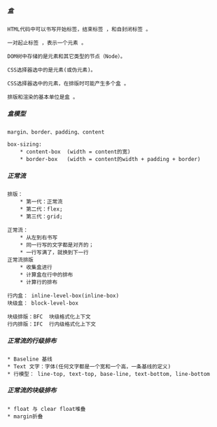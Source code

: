 ##### 盒

	HTML代码中可以书写开始标签，结束标签 ，和自封闭标签 。

	一对起止标签 ，表示一个元素 。

	DOM树中存储的是元素和其它类型的节点（Node）。

	CSS选择器选中的是元素(或伪元素)。

	CSS选择器选中的元素，在排版时可能产生多个盒 。

	排版和渲染的基本单位是盒 。

##### 盒模型
	margin、border、padding、content

	box-sizing:
		* content-box  (width = content的宽)
		* border-box   (width = content的width + padding + border)

##### 正常流
	排版：
		* 第一代：正常流
		* 第二代：flex;
		* 第三代：grid;

	正常流：
		* 从左到右书写
		* 同一行写的文字都是对齐的；
		* 一行写满了，就换到下一行
	正常流排版
		* 收集盒进行
		* 计算盒在行中的排布
		* 计算行的排布

	行内盒： inline-level-box(inline-box)	
	块级盒： block-level-box

	块级排版：BFC  块级格式化上下文
	行内排版：IFC  行内级格式化上下文

##### 正常流的行级排布
	* Baseline 基线
	* Text 文字：字体(任何文字都是一个宽和一个高，一条基线的定义)
	* 行模型： line-top, text-top, base-line, text-bottom, line-bottom

##### 正常流的块级排布
	* float 与 clear float堆叠
	* margin折叠

